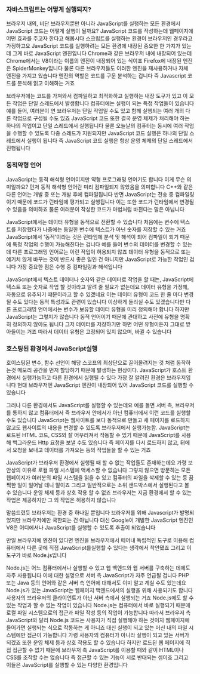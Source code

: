 ### 자바스크립트는 어떻게 실행되지?

브라우저 내의, 비단 브라우저뿐만 아니라 JavaScript를 실행하는
모든 환경에서 JavaScript 코드는 어떻게 실행이 될까요?
JavaScript 코드를 작성하는데 웹페이지에 어떤 효과를 주고자 한다고 해봅시다
스크립트를 실행하는 환경이 브라우저인 경우라고 가정하고요
JavaScript 코드를 실행하려는 모든 환경에
내장된 중요한 한 가지가 있는데 그게 바로 JavaScript 엔진입니다
Chrome과 같은 브라우저 내에 내장되어 있는데 Chrome에서는
V8이라는 이름의 엔진이 내장되어 있는 식이죠
Firefox에 내장된 엔진은 SpiderMonkey입니다
물론 다른 브라우저들도 이러한 엔진을 재사용하거나 자체 엔진을 가지고 있습니다
엔진의 역할은 코드를 구문 분석하는 겁니다
즉 Javascript 코드를 분석해 읽고 이해하는 거죠


브라우저에는 코드를 가져와서 컴파일하고 최적화하고 실행하는
내장 도구가 있고 이 모든 작업은 단일 스레드에서 발생합니다
컴퓨터에는 실행이 되는 특정 작업들이 있습니다
예를 들어, 여러분이 연 브라우저는 단일 작업일 수도 있고
함께 실행되는 여러 개의 다른 작업으로 구성될 수도 있죠
JavaScript 코드 또한 결국 운영 체제가 처리해야 하는 하나의 작업이고
단일 스레드에서 실행됩니다
물론 오늘날의 컴퓨터는 동시에 여러 작업을 수행할 수 있도록 다중 스레드가 지원되지만
JavaScript 코드 실행은 하나의 단일 스레드에서 실행이 됩니다
즉 JavaScript 코드 실행은 항상 운영 체제의 단일 스레드에서 진행됩니다

### 동적약형 언어
JavaScript는 동적 해석형 언어이지만 약형 프로그래밍 언어기도 합니다
이게 무슨 의미일까요?
먼저 동적 해석형 언어란 미리 컴파일되지 않았음을 의미합니다
C++와 같은 다른 언어는 개발 중 또는 개발 후에 컴파일됩니다
반면 JavaScript는 전송 중 컴파일링이기 때문에
코드가 런타임에 평가되고 실행됩니다
이는 또한 코드가 런타임에서 변경될 수 있음을 의미하죠
물론 여러분이 작성한 코드가 마법처럼 바뀐다는 말은 아닙니다

JavaScript에서는 데이터 유형을 동적으로 전환할 수 있습니다
처음에는 변수에 텍스트를 저장했다가 나중에는 동일한 변수에 텍스트가 아닌 숫자를
저장할 수 있는 거죠
JavaScript에서 '동적'이라는 것은 런타임에 분석 및 해석이 되어
컴파일이 되기 때문에 특정 작업의 수행이 가능해진다는 겁니다
예를 들어 변수의 데이터를 변경할 수 있는데
다른 프로그래밍 언어로는 이런 작업이 허용되지 않죠
데이터 유형을 동적으로 또는 예기치 않게 바꾸는 것이
반드시 좋은 일인 건 아니지만 JavaScript로 가능한 작업인 겁니다
가장 중요한 점은 수행 중 컴파일링과 해석입니다

JavaScript에서 텍스트 데이터나 숫자와 같은 데이터로
작업을 할 때는, JavaScript에 텍스트 또는 숫자로 작업 할 것이라고 알려 줄 필요가 없는데요
데이터 유형을 가정해, 자동으로 유추되기 떄문이라고 할 수 있겠네요
이는 데이터 유형이 코드 한 줄 마다 변경될 수도 있다는 동적 특성과도 관련이 있습니다
이상하게 들리실 수도 있겠습니다만 다른 프로그래밍 언어에서는
변수가 보유할 데이터 유형을 미리 정의해야 합니다
하지만 JavaScript는 그렇지가 않습니다
동적 언어이기 때문에 관대하고
사전에 유형을 명확히 정의하지 않아도 됩니다
그저 데이터를 저장하기만 하면 어떤 유형이든지 그대로 받아들이는 거죠
따라서 데이터 유형은 고정되어 있지 않으며, 바뀔 수 있습니다

### 호스팅된 환경에서 JavaScript실행
호이스팅된 변수, 함수 선언이 해당 스코프의 최상단으로 끌어올려지는 것 처럼 동작하는것
메모리 공간을 먼저 할당하기 때문에 발생하는 현상이다.
JavaScript가 호스트 환경에서 실행가능하고 다른 환경에서 실행될 수 있다
가장 잘 알려진 환경은 브라우저입니다
현대 브라우저엔 JavaScript 엔진이 내장되어 있어
JavaScript 코드를 실행할 수 있습니다

그러나 다른 환경에서도 JavaScript를 실행할 수 있는데요
예를 들면 서버 측, 브라우저를 통하지 않고 컴퓨터에서
즉 브라우저 안에서가 아닌 컴퓨터에서 이런 코드를 실행할 수도 있습니다
JavaScript는 웹사이트를 보다 동적으로 만들고
새 페이지를 로드하지 않고도 웹사이트의 내용을 변경할 수 있도록 브라우저에서 실행가능함.
JavaScript는 로드된 HTML 코드, CSS와 잘 어우러져서 작동할 수 있기 때문에
JavaScript를 사용해 백그라운드 Http 요청을 보낼 수도 있습니다
즉 페이지를 다시 로드하지 않고, 뒤에서 요청을 보내고 데이터를 가져오는 등의
작업들을 할 수 있는 거죠

JavaScript가 브라우저 환경에서 실행될 때 할 수 없는 작업들도 존재하는데요
가령 보안상의 이유로 로컬 파일 시스템에 액세스할 수 없습니다
그렇지 않으면 방문하는 모든 웹페이지가 여러분의 파일 시스템을 읽을 수 있고
컴퓨터의 파일을 삭제할 수 있는 등 끔찍한 일이 일어날 테니 말이죠
그리고 일반적으로는 소위 샌드박스에서 실행된다고 볼 수 있습니다
운영 체제 등과 상호 작용 할 수 없죠
브라우저는 지금 환경에서 할 수 있는 작업은 제공하지만 그 외 작업은 허용하지 않습니다

말씀드렸듯 브라우저는 환경 중 하나일 뿐입니다
브라우저를 위해 Javascript가 발명되었지만 브라우저에만 국한되는 건 아닙니다
대신 Google이 개발한 JavaScript 엔진인 V8은
어디에서나 JavaScript를 실행할 수 있도록 추출이 되었습니다

만일 브라우저에 엔진이 있다면
엔진을 브라우저에서 떼어내 독립적인 도구로 이용해
컴퓨터에서 다른 곳에 직접 JavaScript를실행할 수 있다는 생각에서 착안됐죠
그리고 이 도구가 바로 Node.js입니다

Node.js는 어느 컴퓨터에서나 실행할 수 있고
웹 백엔드와 웹 서버를 구축하는 데에도 자주 사용됩니다
이에 대한 설명으로 서버 측 JavaScript가 자주 언급될 겁니다
PHP 또는 Java 등의 언어와 같은 서버 측 언어에 대해서도 이미 알고 계실 수도 있는데요
Node.js가 있는 JavaScript는 웹페이지 백엔드에서의 실행을 위해 사용되기도 합니다
사용자의 브라우저의 클라이언트가 아닌 서버 측에서 실행되는 거죠
Node.js에도 할 수 있는 작업과 할 수 없는 작업이 있습니다
Node.js는 컴퓨터에서 바로 실행되기 때문에
로컬 파일 시스템으로의 접근과 파일 작성 등의 작업이 가능합니다
따라서 브라우저 측 JavaScript와 달리
Node.js 코드는 사용자가 직접 실행해야 하는 것이지
웹페이지에 들어가면 실행되는 식으로 작동하는 게 아니죠
대신 실행이 되고 있는 머신 내의 파일 시스템에만 접근이 가능합니다
가령 사용자의 컴퓨터가 아니라 실행이 되고 있는 서버가 되겠죠
또한 운영 체제 등과 상호 작용도 할 수 있습니다
하지만 로드된 웹 페이지에 직접 접근할 수 없기 때문에
브라우저 측 JavaScript를 이용할 때와 같이 HTML이나 CSS를 조작할 수는 없습니다
즉 접근할 수 있는 기능이 서로 반대되는 셈이죠
그리고 이들은 JavaScript를 실행할 수 있는 다양한 환경입니다